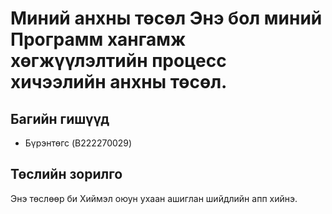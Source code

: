 # Миний анхны төсөл Энэ бол миний Программ хангамж хөгжүүлэлтийн процесс хичээлийн анхны төсөл. 

## Багийн гишүүд 
- Бүрэнтөгс (B222270029)

## Төслийн зорилго 
Энэ төслөөр би Хиймэл оюун ухаан ашиглан шийдлийн апп хийнэ. 